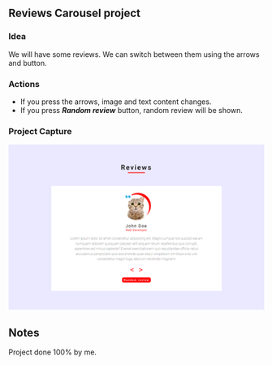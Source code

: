 ## Reviews Carousel project

### Idea

We will have some reviews. We can switch between them using the arrows and button.

### Actions

- If you press the arrows, image and text content changes.
- If you press **_Random review_** button, random review will be shown.

### Project Capture

![Project Capture](./README/capture.png "This is a project capture.")

## Notes

Project done 100% by me.
